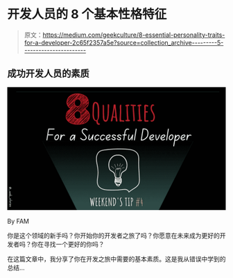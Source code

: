 # 开发人员的 8 个基本性格特征

> 原文：<https://medium.com/geekculture/8-essential-personality-traits-for-a-developer-2c65f2357a5e?source=collection_archive---------5----------------------->

## 成功开发人员的素质

![](img/3548ca77e8706088127fa37f83c4c6ab.png)

By FAM

你是这个领域的新手吗？你开始你的开发者之旅了吗？你愿意在未来成为更好的开发者吗？你在寻找一个更好的你吗？

在这篇文章中，我分享了你在开发之旅中需要的基本素质。这是我从错误中学到的总结…